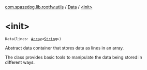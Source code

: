 [com.spazedog.lib.rootfw.utils](../index.md) / [Data](index.md) / [&lt;init&gt;](.)

# &lt;init&gt;

`Data(lines: `[`Array`](https://kotlinlang.org/api/latest/jvm/stdlib/kotlin/-array/index.html)`<`[`String`](https://kotlinlang.org/api/latest/jvm/stdlib/kotlin/-string/index.html)`>)`

Abstract data container that stores data as lines in an array.

The class provides basic tools to manipulate the data
being stored in different ways.

